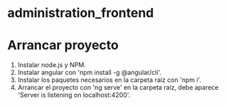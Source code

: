 # administration_frontend

# Arrancar proyecto
1. Instalar node.js y NPM.
2. Instalar angular con 'npm install -g @angular/cli'.
3. Instalar los paquetes necesarios en la carpeta raíz con 'npm i'.
4. Arrancar el proyecto con 'ng serve' en la carpeta raiz, debe aparece 'Server is listening on localhost:4200'.
